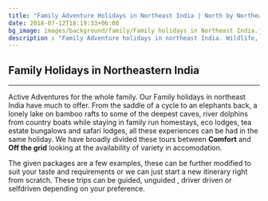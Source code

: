 ```yaml
---
title: "Family Adventure Holidays in Northeast India | North by Northeast Journeys "
date: 2018-07-12T18:19:33+06:00
bg_image: images/background/family/Family holidays in Northeast India.jpg
description : "Family Adventure holidays in northeast India. Wildlife, culture, adventure for the entire family in the prestine Northeast"
---
```


## Family Holidays in Northeastern India

---

Active Adventures for the whole family. Our Family holidays in northeast India have much to offer. From the saddle of a cycle to an elephants back, a lonely lake on bamboo rafts to some of the deepest caves, river dolphins from country boats  while staying in family run homestays, eco lodges, tea estate bungalows and safari lodges, all these experiences can be had in the same holiday. We have broadly divided these tours between **Comfort** and **Off the grid** looking at the availability of variety in accomodation.

The given packages are a few examples, these  can be further modified to suit your taste and requirements or we can just start a new itinerary right from scratch. These trips can be guided, unguided , driver driven or selfdriven depending on your preference.



